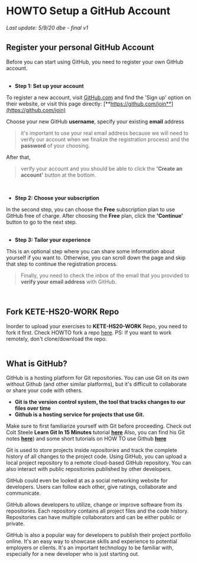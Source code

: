 # **HOWTO Setup a GitHub Account**
###### Last update: 5/9/20 dbe - final v1

## Register your personal GitHub Account
Before you can start using GitHub, you need to register your own GitHub account.  
</br>

- **Step 1: Set up your account**

To register a new account, visit [GitHub.com](http://github.com) and find the 'Sign up' option on their website, 
or visit this page directly: [**https://github.com/join**](https://github.com/join)

Choose your new GitHub **username**, specify your existing **email** address 
> it's important to use your real email address because we will need to verify our account when we finalize the registration process)
and the **password** of your choosing.

After that, 
> verify your account and you should be able to click the **'Create an account'** button at the bottom.  
</br>

- **Step 2: Choose your subscription**

In the second step, you can choose the **Free** subscription plan to use GitHub free of charge.
After choosing the **Free** plan, click the **'Continue'** button to go to the next step.  
</br>

- **Step 3: Tailor your experience**

This is an optional step where you can share some information about yourself if you want to. 
Otherwise, you can scroll down the page and skip that step to continue the registration process.

> Finally, you need to check the inbox of the email that you provided to **verify your email address** with GitHub.  
</br>

## Fork KETE-HS20-WORK Repo
Inorder to upload your exercises to **KETE-HS20-WORK** Repo, you need to fork it first. Check HOWTO fork a repo [here](https://www.youtube.com/watch?v=HbSjyU2vf6Y). PS: If you want to work remotely, don't clone/download the repo. 
</br>
</br>
  
## What is GitHub?

GitHub is a hosting platform for Git repositories.  You can use Git on its own without Github (and other similar platforms), but it's difficult to collaborate or share your code with others.

- **Git is the version control system, the tool that tracks changes to our files over time**
- **Github is a hosting service for projects that use Git.**

Make sure to first familiarize yourself with Git before proceeding.
Check out Colt Steele **Learn Git In 15 Minutes** tutorial [**here**](https://www.youtube.com/watch?v=USjZcfj8yxE) 
Also, you can find his Git notes [**here**](https://www.notion.so/Introduction-to-Git-ac396a0697704709a12b6a0e545db049)) and some short tutorials on HOW TO use Github [**here**](https://guides.github.com/)

Git is used to store projects inside *repositories* and track the complete history of all changes to the project code. Using GitHub, you can upload a local project repository to a remote cloud-based GitHub repository. You can also interact with public repositories published by other developers.

GitHub could even be looked at as a social networking website for developers. Users can follow each other, give ratings, collaborate and communicate.

GitHub allows developers to utilize, change or improve software from its repositories. Each repository contains all project files and the code history. Repositories can have multiple collaborators and can be either public or private.

GitHub is also a popular way for developers to publish their project portfolio online. It's an easy way to showcase skills and experience to potential employers or clients.  It's an important technology to be familiar with, especially for a new developer who is just starting out.
